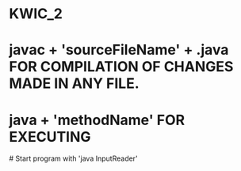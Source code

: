 # KWIC_2
# javac + 'sourceFileName' + .java FOR COMPILATION OF CHANGES MADE IN ANY FILE.
# java + 'methodName' FOR EXECUTING
# Start program with 'java InputReader'